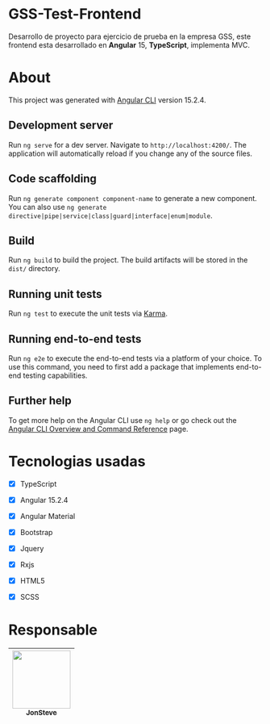 # GSS-Test-Frontend

Desarrollo de proyecto para ejercicio de prueba en la empresa GSS, este frontend esta desarrollado en **Angular** 15, **TypeScript**, implementa MVC.



# About

  

This project was generated with [Angular CLI](https://github.com/angular/angular-cli) version 15.2.4.

  

## Development server

  

Run `ng serve` for a dev server. Navigate to `http://localhost:4200/`. The application will automatically reload if you change any of the source files.

  

## Code scaffolding

  

Run `ng generate component component-name` to generate a new component. You can also use `ng generate directive|pipe|service|class|guard|interface|enum|module`.

  

## Build

  

Run `ng build` to build the project. The build artifacts will be stored in the `dist/` directory.

  

## Running unit tests

  

Run `ng test` to execute the unit tests via [Karma](https://karma-runner.github.io).

  

## Running end-to-end tests

  

Run `ng e2e` to execute the end-to-end tests via a platform of your choice. To use this command, you need to first add a package that implements end-to-end testing capabilities.

  

## Further help

  

To get more help on the Angular CLI use `ng help` or go check out the [Angular CLI Overview and Command Reference](https://angular.io/cli) page.

# Tecnologias usadas

 - [x] TypeScript
 - [x] Angular 15.2.4
 - [x] Angular Material
 - [x] Bootstrap
 - [x] Jquery
 - [x] Rxjs
 - [x] HTML5
 - [x] SCSS


# Responsable

| [<img src="https://avatars.githubusercontent.com/u/103330546?v=4" width=115><br><sub>JonSteve</sub>](https://github.com/jonstevet) |
| :---: |